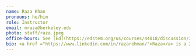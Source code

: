 ```yaml
---
name: Raza Khan
pronouns: he/him
role: Instructor
email: mraza@berkeley.edu
photo: staff/raza.jpeg
office-hours: See [Ed](https://edstem.org/us/courses/44018/discussion/3361719) for information
bio: <a href ="https://www.linkedin.com/in/razarehman/">Raza</a> is a 2018 Cal grad. Currently, he is working as an Applied Scientist in the Amazon Music Spoken Language Understanding team and has worked at Microsoft and Google in similar roles in the past as well. This is the first time he is teaching Data 8 course. Outside of work, sketching and watching soccer matches are his favorite hobbies.
---
```

